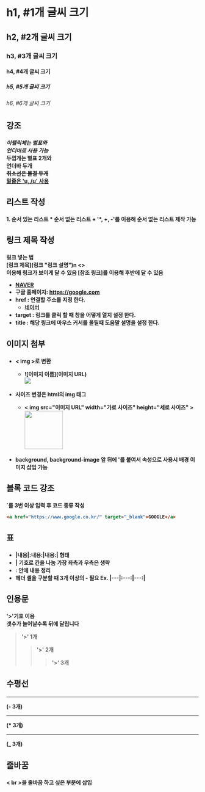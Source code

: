 <!--제목 #의 개수에 따라 폰트 사이즈 변경 <h1>~<h6>로도 사용가능-->
# h1, #1개 글씨 크기 
## h2, #2개 글씨 크기 
### h3, #3개 글씨 크기 
#### h4, #4개 글씨 크기 
##### h5, #5개 글씨 크기 
###### h6, #6개 글씨 크기 



**<h2>강조**<br>
<h4>

   
*이텔릭체는 별표와*<br>
_언더바로 사용 가능_<br>
**두껍게는 별표 2개와**<br>
__언더바 두개__<br>
~~취소선은 물결 두개~~<br>
<u>밑줄은 'u, /u' 사용</u><br>

**<h2>리스트 작성**<br>
   <h4>
1. 순서 있는 리스트
    * 순서 없는 리스트
    + '*, +, -'를 이용해 순서 없는 리스트 제작 가능



**<h2>링크 제목 작성**<br>
<h4>
링크 넣는 법<br> 
[링크 제목](링크 "링크 설명")n <><br>
이용해 링크가 보이게 달 수 있음 [참조 링크]를 이용해 후반에 달 수 있음

* [NAVER](https://naver.com "링크 설명(title)을 작성하세요.")
* 구글 홈페이지: <https://google.com> <br>
* href : 연결할 주소를 지정 한다.<br>
    * <a href="https://naver.com"> 네이버</a> <br>
* target : 링크를 클릭 할 때 창을 어떻게 열지 설정 한다.<br>
* title : 해당 링크에 마우스 커서를 올릴때 도움말 설명을 설정 한다.


**<h2>이미지 첨부**<br>
<h4>

* < img >로 변환<br>
    * ![이미지 이름](이미지 URL)<br>
<img src="https://encrypted-tbn0.gstatic.com/images?q=tbn:ANd9GcQW0Z94iqO01RBz7uaesVFC5hG-J4y-ldNCHg&usqp=CAU"><br> 

* 사이즈 변경은 html의 img 태그<br>
    * < img src="이미지 URL" width="가로 사이즈" height="세로 사이즈" > <br>
<img src="https://encrypted-tbn0.gstatic.com/images?q=tbn:ANd9GcQW0Z94iqO01RBz7uaesVFC5hG-J4y-ldNCHg&usqp=CAU" width="100"><br>

* background, background-image 앞 뒤에 '를 붙여서 속성으로 사용시 배경 이미지 삽입 가능<br>


**<h2>블록 코드 강조**<br>
<h4>
`를 3번 이상 입력 후 코드 종류 작성


```html
<a href="https://www.google.co.kr/" target="_blank">GOOGLE</a> 
```


**<h2>표**<br>
<h4>

* |내용|:내용:|내용:| 형태
* | 기호로 칸을 나눔 가장 좌측과 우측은 생략 <br>
* : 안에 내용 정리 <br>
* 헤더 셀을 구분할 때 3개 이상의 - 필요
Ex. |---|:---:|---:|


**<h2>인용문**<br>
<h4>

'>'기호 이용 <br>
갯수가 늘어날수록 뒤에 달립니다
> '>' 1개
>> '>' 2개
>>> '>' 3개

**<h2>수평선**<br>
<h4>
   
---
(- 3개)

***
(* 3개)

___
(_ 3개)


**<h2>줄바꿈**<br>
<h4>
< br >을 줄바꿈 하고 싶은 부분에 삽입
